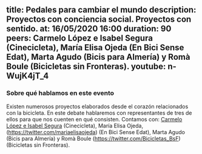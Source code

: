 title: Pedales para cambiar el mundo
description: Proyectos con conciencia social. Proyectos con sentido.
at: 16/05/2020 16:00
duration: 90
peers: Carmelo López e Isabel Segura (Cinecicleta), María Elisa Ojeda (En Bici Sense Edat), Marta Agudo (Bicis para Almería) y Romà Boule (Bicicletas sin Fronteras).
youtube: n-WujK4jT_4
----
### Sobre qué hablamos en este evento

Existen numerosos proyectos elaborados desde el corazón relacionados con la bicicleta. En este debate hablaremos con representantes de tres de ellos para que nos cuenten en qué consisten. Contamos con: [Carmelo López e Isabel Segura](https://twitter.com/cinecicleta) (Cinecicleta), María Elisa Ojeda, (https://twitter.com/mariaelisaojeda) (En Bici Sense Edat), Marta Agudo (Bicis para Almería) y Romà Boule (https://twitter.com/Bicicletas_BsF) (Bicicletas sin Fronteras). 
